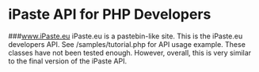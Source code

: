 iPaste API for PHP Developers
==============
###www.iPaste.eu
iPaste.eu is a pastebin-like site. 
This is the iPaste.eu developers API. See /samples/tutorial.php for API usage example.
These classes have not been tested enough. However, overall, this is very similar to the final version of the iPaste API.


